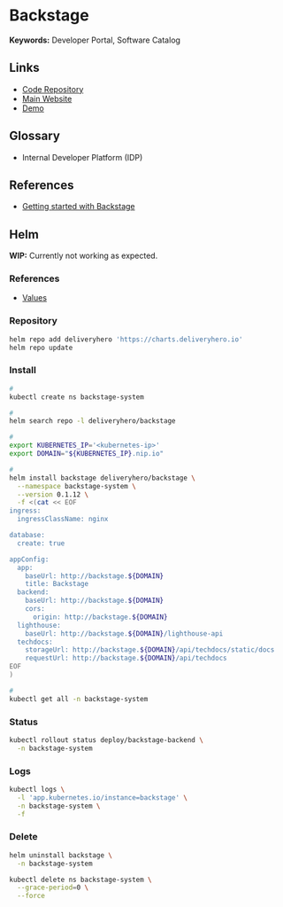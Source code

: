 # Backstage

<!--
TODO NEXT
-->

**Keywords:** Developer Portal, Software Catalog

## Links

- [Code Repository](https://github.com/backstage/backstage)
- [Main Website](https://backstage.io/)
- [Demo](https://demo.backstage.io/)

## Glossary

- Internal Developer Platform (IDP)

## References

- [Getting started with Backstage](https://github.com/spotify/backstage/blob/master/docs/getting-started/README.md)

## Helm

**WIP:** Currently not working as expected.

### References

- [Values](https://github.com/deliveryhero/helm-charts/tree/master/stable/backstage#values)

### Repository

```sh
helm repo add deliveryhero 'https://charts.deliveryhero.io'
helm repo update
```

### Install

```sh
#
kubectl create ns backstage-system

#
helm search repo -l deliveryhero/backstage

#
export KUBERNETES_IP='<kubernetes-ip>'
export DOMAIN="${KUBERNETES_IP}.nip.io"

#
helm install backstage deliveryhero/backstage \
  --namespace backstage-system \
  --version 0.1.12 \
  -f <(cat << EOF
ingress:
  ingressClassName: nginx

database:
  create: true

appConfig:
  app:
    baseUrl: http://backstage.${DOMAIN}
    title: Backstage
  backend:
    baseUrl: http://backstage.${DOMAIN}
    cors:
      origin: http://backstage.${DOMAIN}
  lighthouse:
    baseUrl: http://backstage.${DOMAIN}/lighthouse-api
  techdocs:
    storageUrl: http://backstage.${DOMAIN}/api/techdocs/static/docs
    requestUrl: http://backstage.${DOMAIN}/api/techdocs
EOF
)

#
kubectl get all -n backstage-system
```

<!--
kubectl port-forward \
  --address 0.0.0.0 \
  -n backstage-system \
  svc/backstage-backend \
  8080:80
-->

### Status

```sh
kubectl rollout status deploy/backstage-backend \
  -n backstage-system
```

### Logs

```sh
kubectl logs \
  -l 'app.kubernetes.io/instance=backstage' \
  -n backstage-system \
  -f
```

<!-- ### Issues -->

<!-- ####

```log
Error: INSTALLATION FAILED: unable to build kubernetes objects from release manifest: [resource mapping not found for name: "backstage-ingress" namespace: "" from "": no matches for kind "Ingress" in version "networking.k8s.io/v1beta1"
ensure CRDs are installed first, resource mapping not found for name: "backstage-ingress-lighthouse" namespace: "" from "": no matches for kind "Ingress" in version "networking.k8s.io/v1beta1"
ensure CRDs are installed first]
```

{{- if .Values.ingress.ingressClassName }}
ingressClassName: {{ .Values.ingress.ingressClassName }}
{{- end }}
-->

### Delete

```sh
helm uninstall backstage \
  -n backstage-system

kubectl delete ns backstage-system \
  --grace-period=0 \
  --force
```
